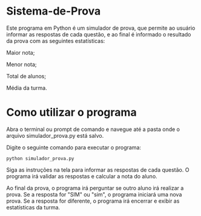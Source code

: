 # Sistema-de-Prova
Este programa em Python é um simulador de prova, que permite ao usuário informar as respostas de cada questão, e ao final é informado o resultado da prova com as seguintes estatísticas:

Maior nota;

Menor nota;

Total de alunos;

Média da turma.

# Como utilizar o programa
Abra o terminal ou prompt de comando e navegue até a pasta onde o arquivo simulador_prova.py está salvo.

Digite o seguinte comando para executar o programa:

```
python simulador_prova.py
```

Siga as instruções na tela para informar as respostas de cada questão. O programa irá validar as respostas e calcular a nota do aluno.

Ao final da prova, o programa irá perguntar se outro aluno irá realizar a prova. Se a resposta for "SIM" ou "sim", o programa iniciará uma nova prova. Se a resposta for diferente, o programa irá encerrar e exibir as estatísticas da turma.

